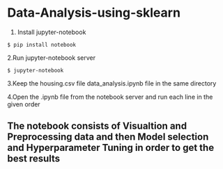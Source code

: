 # Data-Analysis-using-sklearn
 1. Install jupyter-notebook

```
$ pip install notebook
```
 2.Run jupyter-notebook server
```
$ jupyter-notebook
```
 3.Keep the housing.csv file data_analysis.ipynb file in the same directory

 4.Open the .ipynb file from the notebook server and run each line in the given order

## The notebook consists of Visualtion and Preprocessing data and then Model selection and Hyperparameter Tuning in order to get the best results
